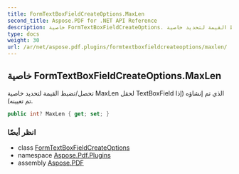 ```yaml
---
title: FormTextBoxFieldCreateOptions.MaxLen
second_title: Aspose.PDF for .NET API Reference
description: خاصية FormTextBoxFieldCreateOptions. تحصل/تضبط القيمة لتحديد خاصية MaxLen لحقل TextBoxField الذي تم إنشاؤه إذا تم تعيينه
type: docs
weight: 30
url: /ar/net/aspose.pdf.plugins/formtextboxfieldcreateoptions/maxlen/
---
```

## خاصية FormTextBoxFieldCreateOptions.MaxLen

تحصل/تضبط القيمة لتحديد خاصية MaxLen لحقل TextBoxField الذي تم إنشاؤه (إذا تم تعيينه).

```csharp
public int? MaxLen { get; set; }
```

### انظر أيضًا

* class [FormTextBoxFieldCreateOptions](../)
* namespace [Aspose.Pdf.Plugins](../../../aspose.pdf.plugins/)
* assembly [Aspose.PDF](../../../)